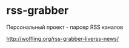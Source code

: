# rss-grabber
Персональный проект - парсер RSS каналов

http://wolfling.org/rss-grabber-liverss-news/
